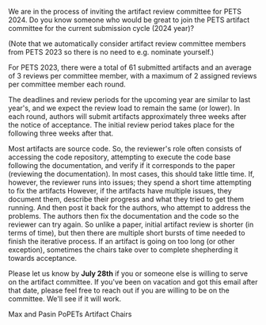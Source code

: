 We are in the process of inviting the artifact review committee for
PETS 2024. Do you know someone who would be great to join the PETS
artifact committee for the current submission cycle (2024 year)?

(Note that we automatically consider artifact review committee members
from PETS 2023 so there is no need to e.g. nominate yourself.)

For PETS 2023, there were a total of 61 submitted artifacts and an average of 3 reviews per committee member, with a maximum of 2 assigned reviews per committee member each round.

The deadlines and review periods for the upcoming year are similar to
last year's, and we expect the review load to remain the same (or lower).
In each round, authors will submit artifacts approximately three weeks after the notice of acceptance. The initial review period takes place for the following three weeks after that.

Most artifacts are source code. So, the reviewer's role often consists of
accessing the code repository, attempting to execute the code base following
the documentation, and verify if it corresponds to the paper (reviewing
the documentation). In most cases, this should take little time. If, however, the reviewer runs into issues; they spend a short time attempting to fix the artifacts
However, if the artifacts have multiple issues, they document them, describe their progress and what they tried to get them running. 
And then post it back for the authors, who attempt to address the problems. The authors then fix the documentation and the code so the reviewer can try again. So unlike a paper,  initial
artifact review is shorter (in terms of time), but then there are
multiple short bursts of time needed to finish the iterative process. If
an artifact is going on too long (or other exception), sometimes the
chairs take over to complete shepherding it towards acceptance.

Please let us know by **July 28th** if you or someone else is willing
to serve on the artifact committee. If you've been on vacation and got this email after that date, please feel free to reach out if you are
willing to be on the committee. We'll see if it will work.


Max and Pasin
PoPETs Artifact Chairs